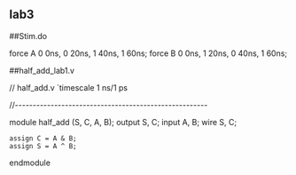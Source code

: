 ## lab3
##Stim.do

force A 0 0ns, 0 20ns, 1 40ns, 1 60ns;
force B 0 0ns, 1 20ns, 0 40ns, 1 60ns;

##half_add_lab1.v

// half_add.v
`timescale 1 ns/1 ps

  //------------------------------------------------------

module half_add (S, C, A, B);
    output S, C; 
    input  A, B;
    wire   S, C;
  
    assign C = A & B;
    assign S = A ^ B;
            

endmodule


